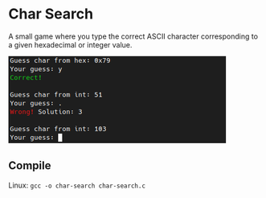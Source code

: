 # Char Search

A small game where you type the correct ASCII character corresponding to a given hexadecimal or integer value.

![Screenshot Char Search](media/screenshot.png)

## Compile

Linux: `gcc -o char-search char-search.c`
